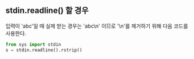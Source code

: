 ## stdin.readline() 할 경우
입력이 'abc'일 때 실제 받는 경우는 'abc\n' 이므로 '\n'를 제거하기 위해 다음 코드를 사용한다.
```python
from sys import stdin
s = stdin.readline().rstrip()
```
